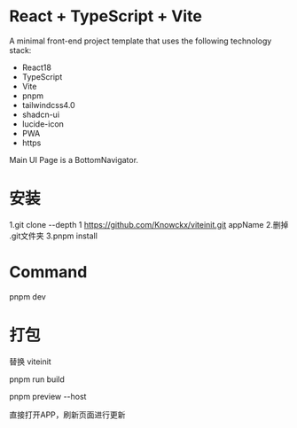# React + TypeScript + Vite

A minimal front-end project template that uses the following technology stack:

- React18
- TypeScript
- Vite
- pnpm
- tailwindcss4.0
- shadcn-ui
- lucide-icon
- PWA
- https

Main UI Page is a BottomNavigator.






# 安装
1.git clone --depth 1 https://github.com/Knowckx/viteinit.git appName
2.删掉 .git文件夹
3.pnpm install



# Command

pnpm dev


# 打包
替换 viteinit

pnpm run build

pnpm preview --host

直接打开APP，刷新页面进行更新